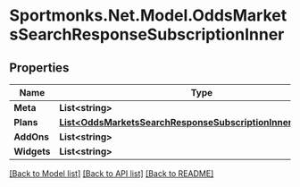 # Sportmonks.Net.Model.OddsMarketsSearchResponseSubscriptionInner

## Properties

Name | Type | Description | Notes
------------ | ------------- | ------------- | -------------
**Meta** | **List&lt;string&gt;** |  | [optional] 
**Plans** | [**List&lt;OddsMarketsSearchResponseSubscriptionInnerPlansInner&gt;**](OddsMarketsSearchResponseSubscriptionInnerPlansInner.md) |  | [optional] 
**AddOns** | **List&lt;string&gt;** |  | [optional] 
**Widgets** | **List&lt;string&gt;** |  | [optional] 

[[Back to Model list]](../README.md#documentation-for-models) [[Back to API list]](../README.md#documentation-for-api-endpoints) [[Back to README]](../README.md)

